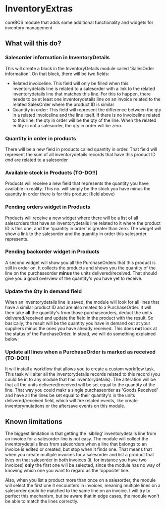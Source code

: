 # InventoryExtras
coreBOS module that adds some additional functionality and widgets for inventory management

## What will this do?
### Salesorder information in InventoryDetails
This will create a block in the InventoryDetails module called 'SalesOrder information'. On that block, there will be two fields:
- Related invoiceline. This field will only be filled when this inventorydetails line is related to a salesorder with a link to the related inventorydetails line that matches this line. For this to happen, there needs to be at least one inventorydetails line on an invoice related to the related SalesOrder where the product ID is similar
- Quantity in order: This field will represent the difference between the qty in a related invoiceline and the line itself. If there is no invoiceline related to this line, the qty in order will be the qty of the line. When the related entity is not a salesorder, the qty in order will be zero.

### Quantity in order in products
There will be a new field in products called quantity in order. That field will represent the sum of all inventorydetails records that have this product ID *and* are related to a salesorder

### Available stock in Products (TO-DO!!)
Products will receive a new field that represents the quantity you have available in reality. This no. will simply be the stock you have minus the quantity in order there is for this product (field above)

### Pending orders widget in Products
Products will receive a new widget where there will be a list of all salesorders that have an inventorydetails line related to it where the product ID is this one, and the 'quantity in order' is greater than zero. The widget will show a link to the salesorder and the quantity in order this salesorder represents.

### Pending backorder widget in Products
A second widget will show you all the PurchaseOrders that this product is still in order on. It collects the products and shows you the quantity of the line on the purchaseorder **minus** the units delivered/received. That should give you a good overview of the quantity's you have yet to receive.

### Update the Qty in demand field
When an inventorydetails line is saved, the module will look for all lines that have a similar product ID and are also related to a PurchaseOrder. It will then take **all** the quantity's from those purchaseorders, deduct the units delivered/received and update the field in the product with the result. So basically, the result will be the quantity you have in demand out at your suppliers minus the ones you have already received. This does **not** look at the status of the PurchaseOrder. In stead, we will do something explained below:

### Update all lines when a PurchaseOrder is marked as received (TO-DO!!)
It will install a workflow that allows you to create a custom workflow task. This task will alter all the inventorydetails records related to this record (you could tie in to any module that has inventorydetails). The alteration will be that all the units delivered/received will be set equal to the quantity of the line. That way you could makr a single purchaseorder as 'Goods Received' and have all the lines be set equal to their quantity's in the units delivered/received field, which will fire related events, like create inventorymutations or the aftersave events on this module.

## Known limitations
The biggest limitation is that getting the 'sibling' inventorydetails line from an invoice for a salesorder line is not easy. The module will collect the inventorydetails lines from salesorders when a line that belongs to an invoice is edited or created, but stop when it finds one. That means that when you create multiple invoices for a salesorder and list a product that lives on that salesorder in both invoices (if, for instance you have two invoices) **only** the first one will be selected, since the module has no way of knowing which one you want to regard as the 'opposite' line.

Also, when you list a product more than once on a salesorder, the module will select the first one it encounters in invoices, meaning multiple lines on a salesorder could be matched to the same line on an invoice. I will try to perfect this mechanism, but be aware that in edge cases, the module won't be able to match the lines correctly.
